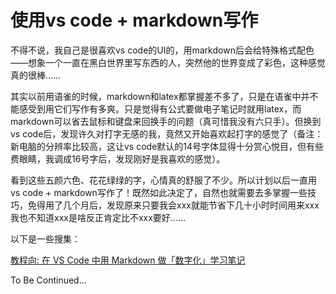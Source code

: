 # 使用vs code + markdown写作

不得不说，我自己是很喜欢vs code的UI的，用markdown后会给特殊格式配色——想象一个一直在黑白世界里写东西的人，突然他的世界变成了彩色，这种感觉真的很棒……

其实以前用语雀的时候，markdown和latex都掌握差不多了，只是在语雀中并不能感受到用它们写作有多爽。只是觉得有公式要做电子笔记时就用latex，而markdown可以省去鼠标和键盘来回换手的问题（真可惜我没有六只手）。但换到vs code后，发现许久对打字无感的我，竟然又开始喜欢起打字的感觉了（备注：新电脑的分辨率比较高，这让vs code默认的14号字体显得十分赏心悦目，但有些费眼睛，我调成16号字后，发现刚好是我喜欢的感觉）。

看到这些五颜六色、花花绿绿的字，心情真的舒服了不少。所以计划以后一直用vs code + markdown写作了！既然如此决定了，自然也就需要去多掌握一些技巧，免得用了几个月后，发现原来只要我会xxx就能节省下几十小时时间用来xxx我也不知道xxx是啥反正肯定比不xxx要好……

以下是一些搜集：

[教程向: 在 VS Code 中用 Markdown 做「数字化」学习笔记](https://zhuanlan.zhihu.com/p/366596107)

To Be Continued...
